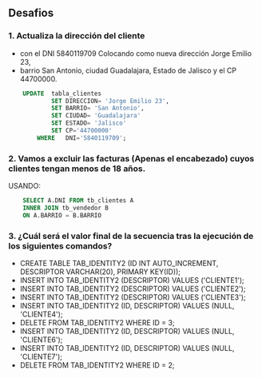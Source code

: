 ## Desafios

### 1. Actualiza la dirección del cliente 

- con el DNI 5840119709 Colocando como nueva dirección Jorge Emilio 23, 
- barrio San Antonio, ciudad Guadalajara, Estado de Jalisco y el CP 44700000.

```sql
    UPDATE  tabla_clientes
            SET DIRECCION= 'Jorge Emilio 23',
            SET BARRIO= 'San Antonio',
            SET CIUDAD= 'Guadalajara'
            SET ESTADO= 'Jalisco'
            SET CP='44700000'
        WHERE   DNI='5840119709';
```	


### 2. Vamos a excluir las facturas (Apenas el encabezado) cuyos clientes tengan menos de 18 años.

USANDO:

```sql	
    SELECT A.DNI FROM tb_clientes A
    INNER JOIN tb_vendedor B
    ON A.BARRIO = B.BARRIO
```

### 3. ¿Cuál será el valor final de la secuencia tras la ejecución de los siguientes comandos?

- CREATE TABLE TAB_IDENTITY2 (ID INT AUTO_INCREMENT, DESCRIPTOR VARCHAR(20), PRIMARY KEY(ID));
- INSERT INTO TAB_IDENTITY2 (DESCRIPTOR) VALUES ('CLIENTE1');
- INSERT INTO TAB_IDENTITY2 (DESCRIPTOR) VALUES ('CLIENTE2');
- INSERT INTO TAB_IDENTITY2 (DESCRIPTOR) VALUES ('CLIENTE3');
- INSERT INTO TAB_IDENTITY2 (ID, DESCRIPTOR) VALUES (NULL, 'CLIENTE4');
- DELETE FROM TAB_IDENTITY2 WHERE ID = 3;
- INSERT INTO TAB_IDENTITY2 (ID, DESCRIPTOR) VALUES (NULL, 'CLIENTE6');
- INSERT INTO TAB_IDENTITY2 (ID, DESCRIPTOR) VALUES (NULL, 'CLIENTE7');
- DELETE FROM TAB_IDENTITY2 WHERE ID = 2;